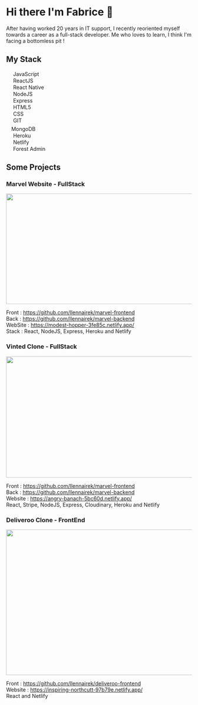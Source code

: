 # Hi there I'm Fabrice 👋

After having worked 20 years in IT support, I recently reoriented myself towards a career as a full-stack developer.
Me who loves to learn, I think I'm facing a bottomless pit !

## My Stack


<img src="https://user-images.githubusercontent.com/78684032/122961185-719a1800-d384-11eb-906a-3854e856537b.png" width="15" height="15">   JavaScript  
<img src="https://user-images.githubusercontent.com/78684032/122961496-bcb42b00-d384-11eb-9ed9-d28ebe488d52.png" width="15" height="15">   ReactJS  
<img src="https://user-images.githubusercontent.com/78684032/122961496-bcb42b00-d384-11eb-9ed9-d28ebe488d52.png" width="15" height="15">   React Native  
<img src="https://user-images.githubusercontent.com/78684032/122961755-fdac3f80-d384-11eb-9ab8-90f6862bedb8.png" width="15" height="15">   NodeJS  
<img src="https://user-images.githubusercontent.com/78684032/122961805-0bfa5b80-d385-11eb-9d91-902a3c1c4c35.png" width="15" height="15">   Express  
<img src="https://user-images.githubusercontent.com/78684032/122961852-19174a80-d385-11eb-8e49-67b7afe7e605.png" width="15" height="15">   HTML5  
<img src="https://user-images.githubusercontent.com/78684032/122962917-24b74100-d386-11eb-8936-c97fde244ee8.jpg" width="15" height="15">   CSS   
<img src="https://user-images.githubusercontent.com/78684032/122961951-351aec00-d385-11eb-9e76-5a10ac757b86.png" width="15" height="15">   GIT  
<img src="https://user-images.githubusercontent.com/78684032/122961978-3f3cea80-d385-11eb-843c-91cb4da109e4.png" width="10" height="20">   MongoDB   
<img src="https://user-images.githubusercontent.com/78684032/122962030-4bc14300-d385-11eb-9e93-85680a25a6d6.png" width="15" height="15">   Heroku  
<img src="https://user-images.githubusercontent.com/78684032/122963272-6811af80-d386-11eb-894b-0b32fff324bf.png" width="15" height="15">   Netlify  
<img src="https://user-images.githubusercontent.com/78684032/122962178-714e4c80-d385-11eb-9023-6c286bc86290.png" width="15" height="15">   Forest Admin


## Some Projects

### **Marvel Website - FullStack** 

<img src="https://user-images.githubusercontent.com/78684032/122957675-72ca4580-d382-11eb-808f-bf088733c7b7.JPG" width="612" height="300">

Front :      https://github.com/llennairek/marvel-frontend  
Back :       https://github.com/llennairek/marvel-backend  
WebSite :    https://modest-hopper-3fe85c.netlify.app/  
Stack :      React, NodeJS, Express, Heroku and Netlify  

### **Vinted Clone - FullStack**  

<img src="https://user-images.githubusercontent.com/78684032/122960630-df920f80-d383-11eb-85b5-2e4d47a3eee1.JPG" width="612" height="329">

Front :      https://github.com/llennairek/marvel-frontend  
Back :       https://github.com/llennairek/marvel-backend  
Website :    https://angry-banach-5bc60d.netlify.app/  
React, Stripe, NodeJS, Express, Cloudinary, Heroku and Netlify  

### **Deliveroo Clone - FrontEnd**  

<img src="https://user-images.githubusercontent.com/78684032/122963637-c2ab0b80-d386-11eb-9087-da134e8aa9b7.JPG" width="612" height="395">

Front :      https://github.com/llennairek/deliveroo-frontend  
Website :    https://inspiring-northcutt-97b79e.netlify.app/  
React and Netlify  

<!--
**llennairek/llennairek** is a ✨ _special_ ✨ repository because its `README.md` (this file) appears on your GitHub profile.


Here are some ideas to get you started:

- 🔭 I’m currently working on ...
- 🌱 I’m currently learning ...
- 👯 I’m looking to collaborate on ...
- 🤔 I’m looking for help with ...
- 💬 Ask me about ...
- 📫 How to reach me: ...
- 😄 Pronouns: ...
- ⚡ Fun fact: ...
-->
